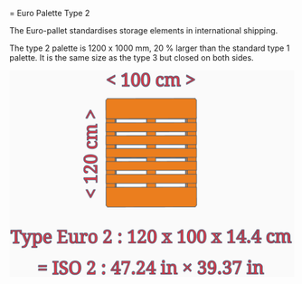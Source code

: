 = Euro Palette Type 2

The Euro-pallet standardises storage elements in international shipping.

The type 2 palette is 1200 x 1000 mm, 20 % larger than the standard type 1 palette. 
It is the same size as the type 3 but closed on both sides.

![Alt text](Standard-Euro-2.png "Euro Palette Type 2")